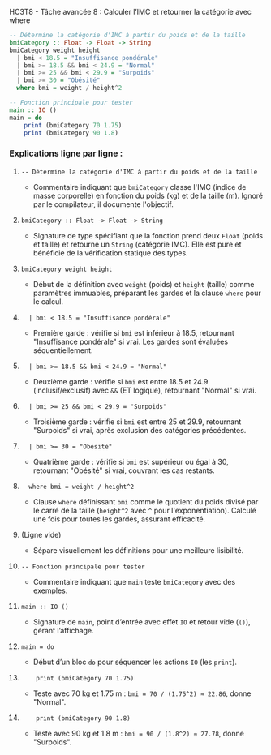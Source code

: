 HC3T8 - Tâche avancée 8 : Calculer l’IMC et retourner la catégorie avec where

```haskell
-- Détermine la catégorie d'IMC à partir du poids et de la taille
bmiCategory :: Float -> Float -> String
bmiCategory weight height
  | bmi < 18.5 = "Insuffisance pondérale"
  | bmi >= 18.5 && bmi < 24.9 = "Normal"
  | bmi >= 25 && bmi < 29.9 = "Surpoids"
  | bmi >= 30 = "Obésité"
  where bmi = weight / height^2

-- Fonction principale pour tester
main :: IO ()
main = do
    print (bmiCategory 70 1.75)
    print (bmiCategory 90 1.8)
```

### Explications ligne par ligne :

1. `-- Détermine la catégorie d'IMC à partir du poids et de la taille`  
   - Commentaire indiquant que `bmiCategory` classe l'IMC (indice de masse corporelle) en fonction du poids (kg) et de la taille (m). Ignoré par le compilateur, il documente l'objectif.

2. `bmiCategory :: Float -> Float -> String`  
   - Signature de type spécifiant que la fonction prend deux `Float` (poids et taille) et retourne un `String` (catégorie IMC). Elle est pure et bénéficie de la vérification statique des types.

3. `bmiCategory weight height`  
   - Début de la définition avec `weight` (poids) et `height` (taille) comme paramètres immuables, préparant les gardes et la clause `where` pour le calcul.

4. `  | bmi < 18.5 = "Insuffisance pondérale"`  
   - Première garde : vérifie si `bmi` est inférieur à 18.5, retournant "Insuffisance pondérale" si vrai. Les gardes sont évaluées séquentiellement.

5. `  | bmi >= 18.5 && bmi < 24.9 = "Normal"`  
   - Deuxième garde : vérifie si `bmi` est entre 18.5 et 24.9 (inclusif/exclusif) avec `&&` (ET logique), retournant "Normal" si vrai.

6. `  | bmi >= 25 && bmi < 29.9 = "Surpoids"`  
   - Troisième garde : vérifie si `bmi` est entre 25 et 29.9, retournant "Surpoids" si vrai, après exclusion des catégories précédentes.

7. `  | bmi >= 30 = "Obésité"`  
   - Quatrième garde : vérifie si `bmi` est supérieur ou égal à 30, retournant "Obésité" si vrai, couvrant les cas restants.

8. `  where bmi = weight / height^2`  
   - Clause `where` définissant `bmi` comme le quotient du poids divisé par le carré de la taille (`height^2` avec `^` pour l'exponentiation). Calculé une fois pour toutes les gardes, assurant efficacité.

9. (Ligne vide)  
   - Sépare visuellement les définitions pour une meilleure lisibilité.

10. `-- Fonction principale pour tester`  
    - Commentaire indiquant que `main` teste `bmiCategory` avec des exemples.

11. `main :: IO ()`  
    - Signature de `main`, point d’entrée avec effet `IO` et retour vide (`()`), gérant l’affichage.

12. `main = do`  
    - Début d’un bloc `do` pour séquencer les actions `IO` (les `print`).

13. `    print (bmiCategory 70 1.75)`  
    - Teste avec 70 kg et 1.75 m : `bmi = 70 / (1.75^2) ≈ 22.86`, donne "Normal".

14. `    print (bmiCategory 90 1.8)`  
    - Teste avec 90 kg et 1.8 m : `bmi = 90 / (1.8^2) ≈ 27.78`, donne "Surpoids".

